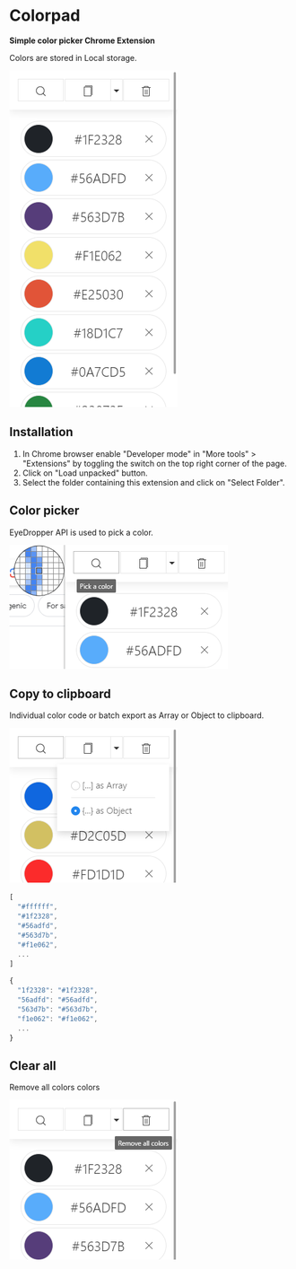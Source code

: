 # Colorpad

**Simple color picker Chrome Extension**
<!-- <img src="docs/chrome_48x48.png"> -->

Colors are stored in Local storage.

<img src="docs/blank.png">

## Installation

1. In Chrome browser enable "Developer mode" in "More tools" > "Extensions" by toggling the switch on the top right corner of the page. 
2. Click on "Load unpacked" button.
3. Select the folder containing this extension and click on "Select Folder".

## Color picker
EyeDropper API is used to pick a color.

<img src="docs/pick_1.png">

## Copy to clipboard
Individual color code or batch export as Array or Object to clipboard.

<img src="docs/dropdown.png">


```javascript
[
  "#ffffff",
  "#1f2328",
  "#56adfd",
  "#563d7b",
  "#f1e062",
  ...
]
```
```javascript
{
  "1f2328": "#1f2328",
  "56adfd": "#56adfd",
  "563d7b": "#563d7b",
  "f1e062": "#f1e062",
  ...
}
```
## Clear all
Remove all colors colors

<img src="docs/remove.png">
